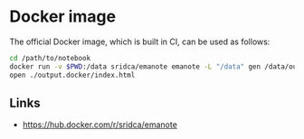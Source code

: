 # Docker image

The official Docker image, which is built in CI, can be used as follows:

```sh
cd /path/to/notebook
docker run -v $PWD:/data sridca/emanote emanote -L "/data" gen /data/output.docker
open ./output.docker/index.html
```

## Links

- https://hub.docker.com/r/sridca/emanote
